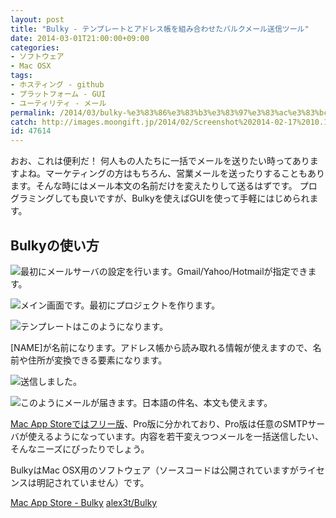 ```yaml
---
layout: post
title: "Bulky - テンプレートとアドレス帳を組み合わせたバルクメール送信ツール"
date: 2014-03-01T21:00:00+09:00
categories:
- ソフトウェア
- Mac OSX
tags: 
- ホスティング - github
- プラットフォーム - GUI
- ユーティリティ - メール
permalink: /2014/03/bulky-%e3%83%86%e3%83%b3%e3%83%97%e3%83%ac%e3%83%bc%e3%83%88%e3%81%a8%e3%82%a2%e3%83%89%e3%83%ac%e3%82%b9%e5%b8%b3%e3%82%92%e7%b5%84%e3%81%bf%e5%90%88%e3%82%8f%e3%81%9b%e3%81%9f%e3%83%90%e3%83%ab/
catch: http://images.moongift.jp/2014/02/Screenshot%202014-02-17%2010.18.53_thumb.7928b6d15b375d6e0fde9688531f5e9d.png
id: 47614
---
```

おお、これは便利だ！
何人もの人たちに一括でメールを送りたい時ってありますよね。マーケティングの方はもちろん、営業メールを送ったりすることもあります。そんな時にはメール本文の名前だけを変えたりして送るはずです。
プログラミングしても良いですが、Bulkyを使えばGUIを使って手軽にはじめられます。

## Bulkyの使い方

![最初にメールサーバの設定を行います。Gmail/Yahoo/Hotmailが指定できます。](http://images.moongift.jp/2014/02/Screenshot%202014-02-17%2010.17.25_thumb.44550ef043376d9937a94489997f42c3.png "http://images.moongift.jp/2014/02/Screenshot%202014-02-17%2010.17.25.44550ef043376d9937a94489997f42c3.png")

![メイン画面です。最初にプロジェクトを作ります。](http://images.moongift.jp/2014/02/Screenshot%202014-02-17%2010.17.46_thumb.f9f5c22e4269aa613694c0a29cab6756.png "http://images.moongift.jp/2014/02/Screenshot%202014-02-17%2010.17.46.f9f5c22e4269aa613694c0a29cab6756.png")

![テンプレートはこのようになります。](http://images.moongift.jp/2014/02/Screenshot%202014-02-17%2010.18.53_thumb.7928b6d15b375d6e0fde9688531f5e9d.png "http://images.moongift.jp/2014/02/Screenshot%202014-02-17%2010.18.53.7928b6d15b375d6e0fde9688531f5e9d.png")

[NAME]が名前になります。アドレス帳から読み取れる情報が使えますので、名前や住所が変換できる要素になります。

![送信しました。](http://images.moongift.jp/2014/02/Screenshot%202014-02-17%2010.20.52_thumb.ef6463a8a259794242c46d2ca6a00590.png "http://images.moongift.jp/2014/02/Screenshot%202014-02-17%2010.20.52.ef6463a8a259794242c46d2ca6a00590.png")

![このようにメールが届きます。日本語の件名、本文も使えます。](http://images.moongift.jp/2014/02/Screenshot%202014-02-17%2010.21.07_thumb.4674d93f64000d6cbc37395de4766e45.png "http://images.moongift.jp/2014/02/Screenshot%202014-02-17%2010.21.07.4674d93f64000d6cbc37395de4766e45.png")

[Mac App Storeではフリー版](https://itunes.apple.com/us/app/bulky/id501981807)、Pro版に分かれており、Pro版は任意のSMTPサーバが使えるようになっています。内容を若干変えつつメールを一括送信したい、そんなニーズにぴったりでしょう。

BulkyはMac OSX用のソフトウェア（ソースコードは公開されていますがライセンスは明記されていません）です。

[Mac App Store - Bulky](https://itunes.apple.com/us/app/bulky/id501981807)
[alex3t/Bulky](https://github.com/alex3t/Bulky)